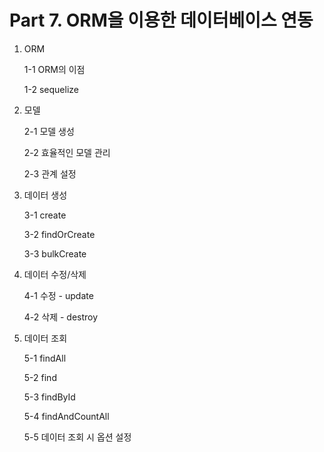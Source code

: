 # Part 7. ORM을 이용한 데이터베이스 연동

1. ORM

    1-1 ORM의 이점
    
    1-2 sequelize
    
2. 모델

    2-1 모델 생성
    
    2-2 효율적인 모델 관리
    
    2-3 관계 설정
    
3. 데이터 생성

    3-1 create
    
    3-2 findOrCreate
    
    3-3 bulkCreate
    
4. 데이터 수정/삭제

    4-1 수정 - update
    
    4-2 삭제 - destroy
    
5. 데이터 조회

    5-1 findAll
    
    5-2 find
    
    5-3 findById
    
    5-4 findAndCountAll
    
    5-5 데이터 조회 시 옵션 설정
    